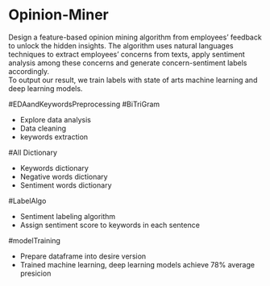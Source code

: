 # Opinion-Miner
Design a feature-based opinion mining algorithm
from employees’ feedback to unlock the hidden insights. 
The algorithm uses natural languages techniques to extract employees’ concerns from texts,
apply sentiment analysis among these concerns and generate concern-sentiment labels accordingly.  
To output our result, we train labels with state of arts machine learning and deep learning models.

#EDAandKeywordsPreprocessing
#BiTriGram
- Explore data analysis
- Data cleaning
- keywords extraction

#All Dictionary
- Keywords dictionary
- Negative words dictionary
- Sentiment words dictionary

#LabelAlgo
- Sentiment labeling algorithm
- Assign sentiment score to keywords in each sentence

#modelTraining
- Prepare dataframe into desire version
- Trained machine learning, deep learning models achieve 78% average presicion
